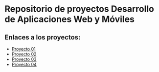 # Repositorio de proyectos Desarrollo de Aplicaciones Web y Móviles
## Enlaces a los proyectos:
* [Proyecto 01](/proyecto01)
* [Proyecto 02](/proyecto02)
* [Proyecto 03](/proyecto03)
* [Proyecto 04](/proyecto04)
